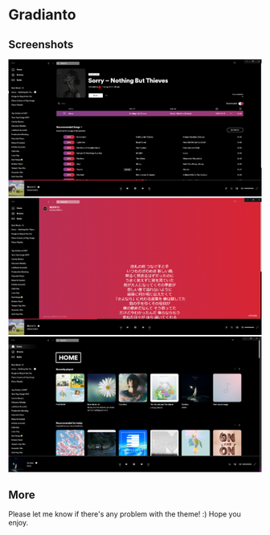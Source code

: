 # Gradianto

## Screenshots

![Alt text](./Screenshots/Screenshot_1.png "Screenshot 1")
![Alt text](./Screenshots/Screenshot_2.png "Screenshot 2")
![Alt text](./Screenshots/Screenshot_3.png "Screenshot 3")

## More

Please let me know if there's any problem with the theme! :) Hope you enjoy.
